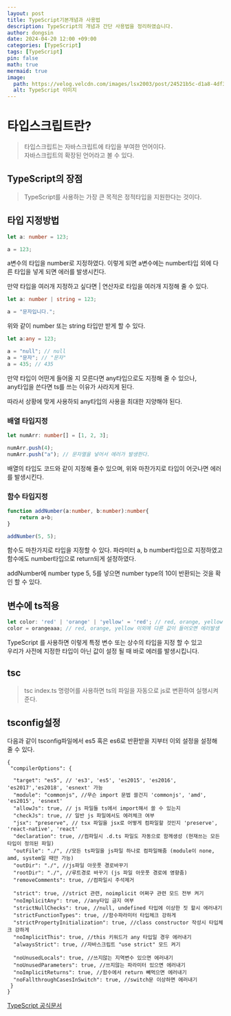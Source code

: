 ```yaml
---
layout: post
title: TypeScript기본개념과 사용법
description: TypeScript의 개념과 간단 사용법을 정리하였습니다.
author: dongsin
date: 2024-04-20 12:00 +09:00
categories: [TypeScript]
tags: [TypeScript]
pin: false
math: true
mermaid: true
image:
  path: https://velog.velcdn.com/images/lsx2003/post/24521b5c-d1a8-4df3-9fed-43b26788a005/image.png
  alt: TypeScript 이미지
---
```



# 타입스크립트란?
> 타입스크립트는 자바스크립트에 타입을 부여한 언어이다.<br />
자바스크립트의 확장된 언어라고 볼 수 있다.

## TypeScript의 장점
> TypeScript를 사용하는 가장 큰 목적은 정적타입을 지원한다는 것이다.


## 타입 지정방법

```ts
let a: number = 123;

a = 123;
```

a변수의 타입을 number로 지정하였다.
이렇게 되면 a변수에는 number타입 외에 다른 타입을 넣게 되면 에러를 발생시킨다.

만약 타입을 여러개 지정하고 싶다면 \| 연산자로 타입을 여러개 지정해 줄 수 있다.

```ts
let a: number | string = 123;

a = "문자입니다.";
```

위와 같이 number 또는 string 타입만 받게 할 수 있다.<br />

```ts
let a:any = 123;

a = "null"; // null
a = "문자"; // "문자"
a = 435; // 435

```

만약 타입이 어떤게 들어올 지 모른다면 any타입으로도 지정해 줄 수 있으나,<br />any타입을 쓴다면
ts를 쓰는 이유가 사라지게 된다. <br />

따라서 상황에 맞게 사용하되 any타입의 사용을 최대한 지양해야 된다.

### 배열 타입지정

```ts
let numArr: number[] = [1, 2, 3];

numArr.push(4);
numArr.push("a"); // 문자열을 넣어서 에러가 발생한다.

```

배열의 타입도 코드와 같이 지정해 줄수 있으며, 위와 마찬가지로 타입이 어긋나면 에러를 발생시킨다.


### 함수 타입지정
```ts
function addNumber(a:number, b:number):number{
    return a+b;
}

addNumber(5, 5);
```

함수도 마찬가지로 타입을 지정할 수 있다.
파라미터 a, b number타입으로 지정하였고 함수에도 number타입으로 return되게 설정하였다.

addNumber에 number type 5, 5를 넣으면 number type의 10이 반환되는 것을 확인 할 수 있다.

## 변수에 ts적용
 

```ts
let color: 'red' | 'orange' | 'yellow' = 'red'; // red, orange, yellow 중 하나의 값만 넣을 수 있고, 기본값은 red
color = orangeaaa; // red, orange, yellow 이외에 다른 값이 들어오면 에러발생
```

TypeScript 를 사용하면 이렇게 특정 변수 또는 상수의 타입을 지정 할 수 있고<br />
우리가 사전에 지정한 타입이 아닌 값이 설정 될 때 바로 에러를 발생시킵니다.<br />

## tsc
> tsc index.ts
명령어를 사용하면 ts의 파일을 자동으로 js로 변환하여 실행시켜준다.


## tsconfig설정
다음과 같이 tsconfig파일에서 es5 혹은 es6로 반환받을 지부터 이외 설정을 설정해 줄 수 있다.
```
{
 "compilerOptions": {

  "target": "es5", // 'es3', 'es5', 'es2015', 'es2016', 'es2017','es2018', 'esnext' 가능
  "module": "commonjs", //무슨 import 문법 쓸건지 'commonjs', 'amd', 'es2015', 'esnext'
  "allowJs": true, // js 파일들 ts에서 import해서 쓸 수 있는지 
  "checkJs": true, // 일반 js 파일에서도 에러체크 여부 
  "jsx": "preserve", // tsx 파일을 jsx로 어떻게 컴파일할 것인지 'preserve', 'react-native', 'react'
  "declaration": true, //컴파일시 .d.ts 파일도 자동으로 함께생성 (현재쓰는 모든 타입이 정의된 파일)
  "outFile": "./", //모든 ts파일을 js파일 하나로 컴파일해줌 (module이 none, amd, system일 때만 가능)
  "outDir": "./", //js파일 아웃풋 경로바꾸기
  "rootDir": "./", //루트경로 바꾸기 (js 파일 아웃풋 경로에 영향줌)
  "removeComments": true, //컴파일시 주석제거 

  "strict": true, //strict 관련, noimplicit 어쩌구 관련 모드 전부 켜기
  "noImplicitAny": true, //any타입 금지 여부
  "strictNullChecks": true, //null, undefined 타입에 이상한 짓 할시 에러내기 
  "strictFunctionTypes": true, //함수파라미터 타입체크 강하게 
  "strictPropertyInitialization": true, //class constructor 작성시 타입체크 강하게
  "noImplicitThis": true, //this 키워드가 any 타입일 경우 에러내기
  "alwaysStrict": true, //자바스크립트 "use strict" 모드 켜기

  "noUnusedLocals": true, //쓰지않는 지역변수 있으면 에러내기
  "noUnusedParameters": true, //쓰지않는 파라미터 있으면 에러내기
  "noImplicitReturns": true, //함수에서 return 빼먹으면 에러내기 
  "noFallthroughCasesInSwitch": true, //switch문 이상하면 에러내기 
 }
}
```

[TypeScript 공식문서](https://yamoo9.gitbook.io/typescript)